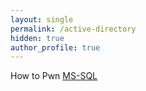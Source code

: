 ```yaml
---
layout: single
permalink: /active-directory
hidden: true   
author_profile: true
---
```

How to Pwn [MS-SQL](https://dram4ck.github.io/TheEntireGuideOn/active-directory/mssql)
